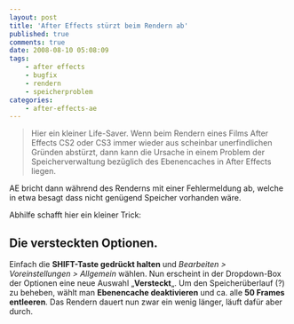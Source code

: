 ```yaml
---
layout: post
title: 'After Effects stürzt beim Rendern ab'
published: true
comments: true
date: 2008-08-10 05:08:09
tags:
    - after effects
    - bugfix
    - rendern
    - speicherproblem
categories:
    - after-effects-ae
---
```

> Hier ein kleiner Life-Saver. Wenn beim Rendern eines Films After Effects CS2 oder CS3 immer wieder aus scheinbar unerfindlichen Gründen abstürzt, dann kann die Ursache in einem Problem der Speicherverwaltung bezüglich des Ebenencaches in After Effects liegen.



AE bricht dann während des Renderns mit einer Fehlermeldung ab, welche in etwa besagt dass nicht genügend Speicher vorhanden wäre.

Abhilfe schafft hier ein kleiner Trick:



## Die versteckten Optionen.

Einfach die **SHIFT-Taste gedrückt halten** und _Bearbeiten > Voreinstellungen > Allgemein_ wählen. Nun erscheint in der Dropdown-Box der Optionen eine neue Auswahl &#8222;**Versteckt**&#8222;. Um den Speicherüberlauf (?) zu beheben, wählt man **Ebenencache deaktivieren** und ca. alle **50 Frames entleeren**. Das Rendern dauert nun zwar ein wenig länger, läuft dafür aber durch.